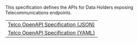 This specification defines the APIs for Data Holders exposing Telecommunications endpoints.

<table>
<tr><td><a href='../../../includes/swagger/cds_telco.json'>Telco OpenAPI Specification (JSON)</a></td></tr>
<tr><td><a href='../../../includes/swagger/cds_telco.yaml'>Telco OpenAPI Specification (YAML)</a></td></tr>
</table>
